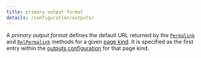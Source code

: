 ```yaml
---
title: primary output format
details: /configuration/outputs/
---
```


A _primary output format_ defines the default URL returned by the [`Permalink`] and [`RelPermalink`] methods for a given [page kind](g). It is specified as the first entry within the [outputs configuration] for that page kind.

[`Permalink`]: /methods/page/permalink/
[`RelPermalink`]: /methods/page/relpermalink/
[outputs configuration]: /configuration/outputs/
